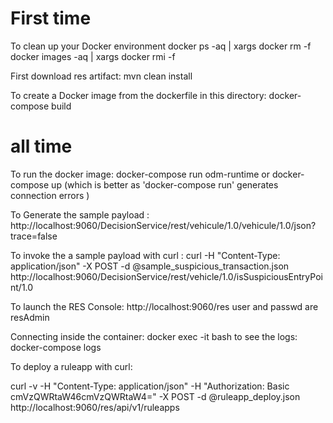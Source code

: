 
# First time

To clean up your Docker environment
docker ps -aq | xargs docker rm -f
docker images -aq | xargs docker rmi -f

First download res artifact:
mvn clean install

To create a Docker image from the dockerfile in this directory:
docker-compose build

# all time

To run the docker image:
docker-compose run odm-runtime
or docker-compose up (which is better as 'docker-compose run' generates connection errors )


To Generate the sample payload : 
http://localhost:9060/DecisionService/rest/vehicule/1.0/vehicule/1.0/json?trace=false

To invoke the a sample payload with curl : 
curl -H "Content-Type: application/json" -X POST -d @sample_suspicious_transaction.json http://localhost:9060/DecisionService/rest/vehicle/1.0/isSuspiciousEntryPoint/1.0


To launch the RES Console: http://localhost:9060/res
user and passwd are resAdmin

Connecting inside the container: docker exec -it <containerIdOrName> bash
to see the logs: docker-compose logs

To deploy a ruleapp with curl: 

curl -v -H "Content-Type: application/json" -H "Authorization: Basic cmVzQWRtaW46cmVzQWRtaW4=" -X POST -d @ruleapp_deploy.json http://localhost:9060/res/api/v1/ruleapps
